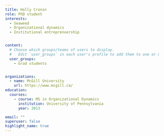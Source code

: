 ```yaml
---
title: Holly Cronin
role: PhD student
interests:
  - Seaweed
  - Organizational dynamics
  - Institutional entreprenuership


content:
  # Choose which groups/teams of users to display.
  #   Edit `user_groups` in each user's profile to add them to one or more of these groups.
  user_groups:
    - Grad students


organizations:
  - name: McGill University
    url: https://www.mcgill.ca/
education:
  courses:
    - course: MS in Organizational Dynamics
      institution: University of Pennsylvania
      year: 2013

email: ""
superuser: false
highlight_name: true
---
```

